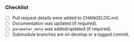 ### Checklist
- [ ] Pull request details were added to CHANGELOG.md.
- [ ] Documentation was updated (if required).
- [ ] `parameter_meta` was added/updated (if required).
- [ ] Submodule branches are on develop or a tagged commit.
